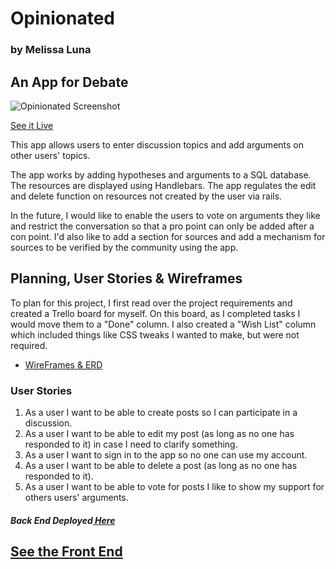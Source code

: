 <h1>Opinionated</h1>
<h3>by Melissa Luna</h3>

<h2>An App for Debate</h2>

<img src="https://i.imgur.com/ZR2hOXw.png" alt="Opinionated Screenshot" title="Opinionated"> 

<a href="https://mrlmic.github.io/opinionated/">See it Live</a>
<p>This app allows users to enter discussion topics and add arguments on other users' topics.</p>

<p>The app works by adding hypotheses and arguments to a SQL database. The resources are displayed using Handlebars. The app regulates the edit and delete function on resources not created by the user via rails.</p>

<p>In the future, I would like to enable the users to vote on arguments they like and restrict the conversation so that a pro point can only be added after a con point. I'd also like to add a section for sources and add a mechanism for sources to be verified by the community using the app.</p>

<h2>Planning, User Stories & Wireframes</h2>
<p>To plan for this project, I first read over the project requirements and created a Trello board for myself. On this board, as I completed tasks I would move them to a "Done" column. I also created a "Wish List" column which included things like CSS tweaks I wanted to make, but were not required.</p>

<ul>
<li><a href=https://imgur.com/a/gett5>WireFrames & ERD</a></li>
</ul>
<h3>User Stories</h3>
<ol><li>As a user I want to be able to create posts so I can participate in a discussion.</li>
<li>As a user I want to be able to edit my post (as long as no one has responded to it) in case I need to clarify something.</li>
<li>As a user I want to sign in to the app so no one can use my account.</li>
<li>As a user I want to be able to delete a post (as long as no one has responded to it).</li>
<li>As a user I want to be able to vote for posts I like to show my support for others users' arguments.</li></ol>

<h5>Back End Deployed<a href=https://powerful-ridge-29659.herokuapp.com> Here</a></h5>

<h2><a href=https://github.com/MRLmic/opinionated>See the Front End</a></h2>
